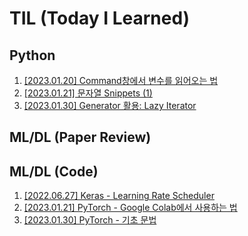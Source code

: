 # TIL (Today I Learned)

## Python
1. [[2023.01.20] Command창에서 변수를 읽어오는 법](https://github.com/caffe-latte/TIL/blob/main/Python/20230120.md)
2. [[2023.01.21] 문자열 Snippets (1)](https://github.com/caffe-latte/TIL/blob/main/Python/20230121.md)
3. [[2023.01.30] Generator 활용: Lazy Iterator](https://github.com/caffe-latte/TIL/blob/main/Python/20230130.md)

## ML/DL (Paper Review)

## ML/DL (Code)

1. [[2022.06.27] Keras - Learning Rate Scheduler](https://github.com/caffe-latte/TIL/blob/main/Keras/20220627.md)
2. [[2023.01.21] PyTorch - Google Colab에서 사용하는 법](https://github.com/caffe-latte/TIL/blob/main/PyTorch/20230121.md)
3. [[2023.01.30] PyTorch - 기초 문법](https://github.com/caffe-latte/TIL/blob/main/PyTorch/20230130.md)
